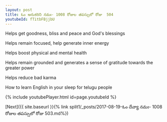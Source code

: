 ```yaml
---
layout: post
title: ఓం అనుకరిని నమః- 1008 రోజుల తపస్సులో రోజు  504
youtubeId: fTitbFBjjbU
---
```

 
 
Helps get goodness, bliss and peace and God's blessings
 
Helps remain focused, help generate inner energy 
 
Helps boost physical and mental health 
 
Helps remain grounded and generates a sense of gratitude towards the greater power 
 
Helps reduce bad karma
 
How to learn English in your sleep for telugu people
 
 
 
 


{% include youtubePlayer.html id=page.youtubeId %}
 
[Next]({{ site.baseurl }}{% link split1/_posts/2017-08-19-ఓం దేవ్యా నమః- 1008 రోజుల తపస్సులో రోజు  503.md%})
 
